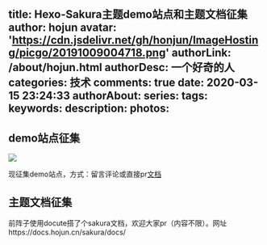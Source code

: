 title: Hexo-Sakura主题demo站点和主题文档征集
author: hojun
avatar: 'https://cdn.jsdelivr.net/gh/honjun/ImageHosting/picgo/20191009004718.png'
authorLink: /about/hojun.html
authorDesc: 一个好奇的人
categories: 技术
comments: true
date: 2020-03-15 23:24:33
authorAbout:
series:
tags:
keywords:
description:
photos:
---
## demo站点征集

![](https://cdn.jsdelivr.net/gh/honjun/ImageHosting/picgo/30589e8af92a92ad332179ad40536a1.jpg)

现征集demo站点，方式：留言评论或直接pr[文档](https://docs.hojun.cn/sakura/docs/#/demo)

## 主题文档征集

前阵子使用docute搭了个sakura文档，欢迎大家pr（内容不限）。网址https://docs.hojun.cn/sakura/docs/